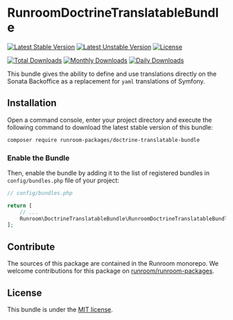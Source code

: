 RunroomDoctrineTranslatableBundle
=================================

[![Latest Stable Version](https://poser.pugx.org/runroom-packages/doctrine-translatable-bundle/v/stable)](https://packagist.org/packages/runroom-packages/doctrine-translatable-bundle)
[![Latest Unstable Version](https://poser.pugx.org/runroom-packages/doctrine-translatable-bundle/v/unstable)](https://packagist.org/packages/runroom-packages/doctrine-translatable-bundle)
[![License](https://poser.pugx.org/runroom-packages/doctrine-translatable-bundle/license)](https://packagist.org/packages/runroom-packages/doctrine-translatable-bundle)

[![Total Downloads](https://poser.pugx.org/runroom-packages/doctrine-translatable-bundle/downloads)](https://packagist.org/packages/runroom-packages/doctrine-translatable-bundle)
[![Monthly Downloads](https://poser.pugx.org/runroom-packages/doctrine-translatable-bundle/d/monthly)](https://packagist.org/packages/runroom-packages/doctrine-translatable-bundle)
[![Daily Downloads](https://poser.pugx.org/runroom-packages/doctrine-translatable-bundle/d/daily)](https://packagist.org/packages/runroom-packages/doctrine-translatable-bundle)

This bundle gives the ability to define and use translations directly on the Sonata Backoffice as a replacement for `yaml` translations of Symfony.

## Installation

Open a command console, enter your project directory and execute the following command to download the latest stable version of this bundle:

```bash
composer require runroom-packages/doctrine-translatable-bundle
```

### Enable the Bundle

Then, enable the bundle by adding it to the list of registered bundles in `config/bundles.php` file of your project:

```php
// config/bundles.php

return [
    // ...
    Runroom\DoctrineTranslatableBundle\RunroomDoctrineTranslatableBundle::class => ['all' => true],
];
```

## Contribute

The sources of this package are contained in the Runroom monorepo. We welcome contributions for this package on [runroom/runroom-packages](https://github.com/Runroom/runroom-packages).

## License

This bundle is under the [MIT license](LICENSE).
